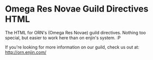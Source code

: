 # Omega Res Novae Guild Directives HTML
The HTML for ORN's (Omega Res Novae) guild directives. Nothing too special, but easier to work here than on enjin's system. :P

If you're looking for more information on our guild, check us out at:
http://orn.enjin.com/
